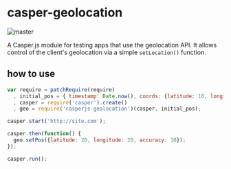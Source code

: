 # casper-geolocation
![master](https://travis-ci.org/ybouhjira/casper-geolocation.svg?branch=master)

A Casper.js module for testing apps that use the geolocation API.
It allows control of the client's geolocation via a simple `setLocation()`
function.

## how to use 
```javascript
var require = patchRequire(require)
  , initial_pos = { timestamp: Date.now(), coords: {latitude: 10, longitude: 10, accuracy: 10} }
  , casper = require('casper').create()
  , geo = require('casperjs-geolocation')(casper, initial_pos);

casper.start('http://site.com');

casper.then(function() {
  geo.setPos({latitude: 20, longitude: 20, accuracy: 10});
});

casper.run();
```

